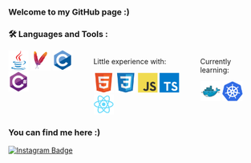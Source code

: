 ### Welcome to my GitHub page :)

### :hammer_and_wrench: Languages and Tools :
<div style="display: flex">
  <div>
    <img src="https://github.com/devicons/devicon/blob/master/icons/java/java-original.svg" height=40/>
    <img src="https://github.com/devicons/devicon/blob/master/icons/maven/maven-original.svg" height=40/>
    <img src="https://github.com/devicons/devicon/blob/master/icons/c/c-original.svg" height=40/>
    <img src="https://github.com/devicons/devicon/blob/master/icons/csharp/csharp-original.svg" height=40/>
  </div>
  <div>
    <p>Little experience with:</p>
    <img src="https://github.com/devicons/devicon/blob/master/icons/html5/html5-original.svg" height=40/>
    <img src="https://github.com/devicons/devicon/blob/master/icons/css3/css3-original.svg" height=40/>
    <img src="https://github.com/devicons/devicon/blob/master/icons/javascript/javascript-original.svg" height=40/>
    <img src="https://github.com/devicons/devicon/blob/master/icons/typescript/typescript-original.svg" height=40/>
    <img src="https://github.com/devicons/devicon/blob/master/icons/react/react-original.svg" height=40/>
  </div>
  <div>
    <p>Currently learning: </p>
    <img src="https://github.com/devicons/devicon/blob/master/icons/docker/docker-original.svg" height=40/>
    <img src="https://github.com/devicons/devicon/blob/master/icons/kubernetes/kubernetes-original.svg" height=40/>
  </div>
</div>

### You can find me here :)
<a href="https://instagram.com/sumbxnnet">
    <img src="https://img.shields.io/badge/Instagram-E4405F?style=for-the-badge&logo=instagram&logoColor=white" alt="Instagram Badge"/>
  </a>
